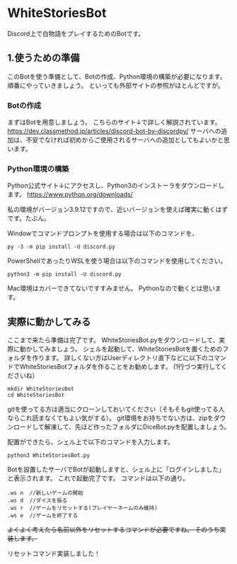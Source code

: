 # WhiteStoriesBot
Discord上で白物語をプレイするためのBotです。

## 1.使うための準備
このBotを使う準備として、Botの作成、Python環境の構築が必要になります。
順番にやっていきましょう。
といっても外部サイトの参照がほとんどですが。

### Botの作成
まずはBotを用意しましょう。
こちらのサイト↓で詳しく解説されています。
https://dev.classmethod.jp/articles/discord-bot-by-discordpy/
サーバへの追加は、不安でなければ初めからご使用されるサーバへの追加としてもよいかと思います。

### Python環境の構築
Python公式サイト↓にアクセスし、Python3のインストーラをダウンロードします。
https://www.python.org/downloads/

私の環境がバージョン3.9.12ですので、近いバージョンを使えば確実に動くはずです。たぶん。

Windowでコマンドプロンプトを使用する場合は以下のコマンドを、
```
py -3 -m pip install -U discord.py
```

PowerShellであったりWSLを使う場合は以下のコマンドを使用してください。
```
python3 -m pip install -U discord.py
```
Mac環境はカバーできてないですすみません。
Pythonなので動くとは思います。

## 実際に動かしてみる
ここまで来たら準備は完了です。
WhiteStoriesBot.pyをダウンロードして、実際に動かしてみましょう。
シェルを起動して、WhiteStoriesBotを置くためのフォルダを作ります。
詳しくない方はUserディレクトリ直下などに以下のコマンドでWhiteStoriesBotフォルダを作ることをお勧めします。
(1行づつ実行してくださいね）
```
mkdir WhiteStoriesBot
cd WhiteStoriesBot
```

gitを使ってる方は適当にクローンしておいてください（そもそもgit使ってる人ならこれ読まなくてもよい気がする）。
git環境をお持ちでない方は、zipをダウンロードして解凍して、先ほど作ったフォルダにDiceBot.pyを配置しましょう。

配置ができたら、シェル上で以下のコマンドを入力します。
```
python3 WhiteStoriesBot.py
```
Botを設置したサーバでBotが起動しますと、シェル上に「ログインしました」と表示されます。
これで起動完了です。
コマンドは以下の通り。
```
.ws n  //新しいゲームの開始
.ws d  //ダイスを振る
.ws r  //ゲームをリセットする(プレイヤーネームのみ維持)
.ws e  //ゲームを終了する
```
~~よくよく考えたら名前以外をリセットするコマンドが必要ですね。
そのうち実装します。~~

リセットコマンド実装しました！
